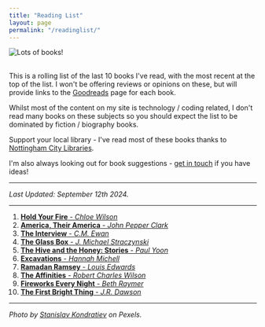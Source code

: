 ```yaml
---
title: "Reading List"
layout: page
permalink: "/readinglist/"
---
```

<div class="container">
    <div class="row">
        <div class="col-md-12">
            <img src="{{site.baseurl}}/assets/images/readinglistbanner.jpg" class="img-fluid" alt="Lots of books!">
        </div>
    </div>
    <div class="row">
        <div class="col-md-12">
            <br/>
            <p>This is a rolling list of the last 10 books I've read, with the most recent at the top of the list.  I won't be offering reviews or opinions on these, but will provide links to the <a href="https://www.goodreads.com/" target="_blank">Goodreads</a> page for each book.</p>
            <p>Whilst most of the content on my site is technology / coding related, I don't read many books on these subjects so you should expect the list to be dominated by fiction / biography books.</p>
            <p>Support your local library - I've read most of these books thanks to <a href="https://www.nottinghamcitylibraries.co.uk/" target="_blank">Nottingham City Libraries</a>.</p>
            <p>I'm also always looking out for book suggestions - <a href="/contact">get in touch</a> if you have ideas!</p>
            <hr/>
            <p><i>Last Updated: September 12th 2024.</i></p>
            <hr/>
            <ol>
              <li><a href="https://www.goodreads.com/book/show/56123408-hold-your-fire" target="_blank"><b>Hold Your Fire</b> - <i>Chloe Wilson</i></a></li>  
              <li><a href="https://www.goodreads.com/book/show/6891464-america-their-america" target="_blank"><b>America, Their America</b> - <i>John Pepper Clark</i></a></li>  
              <li><a href="https://www.goodreads.com/book/show/59559565-the-interview" target="_blank"><b>The Interview</b> - <i>C.M. Ewan</i></a></li>  
              <li><a href="https://www.goodreads.com/book/show/195083767-the-glass-box" target="_blank"><b>The Glass Box</b> - <i>J. Michael Straczynski</i></a></li>  
              <li><a href="https://www.goodreads.com/book/show/101145361-the-hive-and-the-honey" target="_blank"><b>The Hive and the Honey: Stories</b> - <i>Paul Yoon</i></a></li>  
              <li><a href="https://www.goodreads.com/book/show/63946932-excavations" target="_blank"><b>Excavations</b> - <i>Hannah Michell</i></a></li> 
              <li><a href="https://www.goodreads.com/book/show/55919294-ramadan-ramsey" target="_blank"><b>Ramadan Ramsey</b> - <i>Louis Edwards</i></a></li> 
              <li><a href="https://www.goodreads.com/book/show/22238149-the-affinities" target="_blank"><b>The Affinities</b> - <i>Robert Charles Wilson</i></a></li>  
              <li><a href="https://www.goodreads.com/book/show/63882025-fireworks-every-night" target="_blank"><b>Fireworks Every Night</b> - <i>Beth Raymer</i></a></li>  
              <li><a href="https://www.goodreads.com/book/show/61884813-the-first-bright-thing" target="_blank"><b>The First Bright Thing</b> - <i>J.R. Dawson</i></a></li>  
            </ol>
            <hr/>
            <p><i>Photo by <a href="https://www.pexels.com/photo/books-on-wooden-shelves-inside-library-2908984/" target="_blank">Stanislav Kondratiev</a> on Pexels.</i></p>
         </div>
   </div>
</div>
